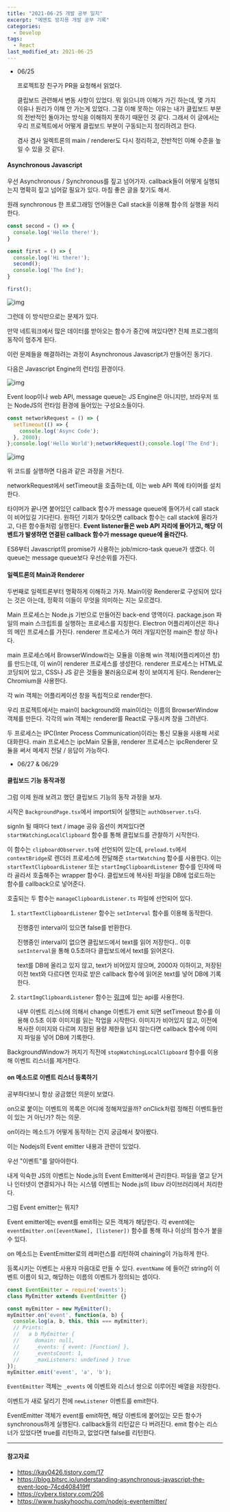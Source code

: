 ```yaml
---
title: "2021-06-25 개발 공부 일지"
excerpt: "메멘토 방지용 개발 공부 기록"
categories:
  - Develop
tags:
  - React
last_modified_at: 2021-06-25
---
```


* 06/25

  프로젝트장 친구가 PR을 요청해서 읽었다.

  클립보드 관련해서 변동 사항이 있었다. 뭐 읽으니까 이해가 가긴 하는데, 몇 가지 이유나 원리가 이해 안 가는게 있었다. 그걸 이해 못하는 이유는 내가 클립보드 부분의 전반적인 돌아가는 방식을 이해하지 못하기 때문인 것 같다. 그래서 이 글에서는 우리 프로젝트에서 어떻게 클립보드 부분이 구동되는지 정리하려고 한다. 

  겸사 겸사 일렉트론의 main / renderer도 다시 정리하고, 전반적인 이해 수준을 높일 수 있을 것 같다.



<h4>Asynchronous Javascript</h4>

우선 Asynchronous / Synchronous를 짚고 넘어가자. callback들이 어떻게 실행되는지 명확히 짚고 넘어갈 필요가 있다. 마침 좋은 글을 찾기도 해서.

원래 synchronous 한 프로그래밍 언어들은 Call stack을 이용해 함수의 실행을 처리한다.

```javascript
const second = () => {
  console.log('Hello there!');
}

const first = () => {
  console.log('Hi there!');
  second();
  console.log('The End');
}

first();
```



![img](https://miro.medium.com/max/2514/1*DkG1a8f7rdl0GxM0ly4P7w.png)



그런데 이 방식만으로는 문제가 있다. 

만약 네트워크에서 많은 데이터를 받아오는 함수가 중간에 껴있다면? 
전체 프로그램의 동작이 멈추게 된다. 

이런 문제들을 해결하려는 과정이 Asynchronous Javascript가 만들어진 동기다.

다음은 Javascript Engine의 런타임 환경이다. 

![img](https://miro.medium.com/max/1049/1*O_H6XRaDX9FaC4Q9viiRAA.png)

Event loop이나 web API, message queue는 JS Engine은 아니지만, 브라우저 또는 NodeJS의 런타임 환경에 들어있는 구성요소들이다. 

```javascript
const networkRequest = () => {
  setTimeout(() => {
    console.log('Async Code');
  }, 2000);
};console.log('Hello World');networkRequest();console.log('The End');
```

![img](https://miro.medium.com/max/1053/1*sOz5cj-_Jjv23njWg_-uGA.gif)

위 코드를 실행하면 다음과 같은 과정을 거친다. 

networkRequest에서 setTimeout을 호출하는데, 이는 web API 쪽에 타이머를 설치한다.

타이머가 끝나면 붙어있던 callback 함수가 message queue에 들어가서 call stack이 비어있길 기다린다. 원하던 기회가 찾아오면 callback 함수는 call stack에 올라가고, 다른 함수들처럼 실행된다. **Event listener들은 web API 자리에 들어가고, 해당 이벤트가 발생하면 연결된 callback 함수가 message queue에 올라간다.** 

ES6부터 Javascript의 promise가 사용하는 job/micro-task queue가 생겼다. 이 queue는 message queue보다 우선순위를 가진다. 



<h4>일렉트론의 Main과 Renderer</h4>

두번째로 일렉트론부터 명확하게 이해하고 가자. Main이랑 Renderer로 구성되어 있다는 것은 아는데, 정확히 이들이 무엇을 의미하는 지는 모르겠다.

 Main 프로세스는 Node.js 기반으로 만들어진 back-end 영역이다. package.json 파일의 main 스크립트를 실행하는 프로세스를 지칭한다. Electron 어플리케이션은 하나의 메인 프로세스를 가진다. renderer 프로세스가 여러 개일지언정 main은 항상 하나다.

main 프로세스에서 BrowserWindow라는 모듈을 이용해 win 객체(어플리케이션 창)를 만드는데, 이 win이 renderer 프로세스를 생성한다. renderer 프로세스는 HTML로 코딩되어 있고, CSS나 JS 같은 것들을 불러옴으로써 창이 보여지게 된다. Renderer는 Chromium을 사용한다. 

각 win 객체는 어플리케이션 창을 독립적으로 render한다.

우리 프로젝트에서는 main이 background와 main이라는 이름의 BrowserWindow 객체를 만든다. 각각의 win 객체는 renderer를 React로 구동시켜 창을 그려낸다.

두 프로세스는 IPC(Inter Process Communication)이라는 통신 모듈을 사용해 서로 대화한다. main 프로세스는 ipcMain 모듈을, renderer 프로세스는 ipcRenderer 모듈을 써서 메세지 전달 / 응답이 가능하다. 



* 06/27 & 06/29



<h4>클립보드 기능 동작과정</h4>

그럼 이제 원래 보려고 했던 클립보드 기능의 동작 과정을 보자.



시작은 `BackgroundPage.tsx`에서 import되어 실행되는 `authObserver.ts`다.

signIn 될 때마다 text / image 공유 옵션이 켜져있다면 `startWatchingLocalClipboard` 함수를 통해 클립보드를 관찰하기 시작한다.

이 함수는 `clipboardObserver.ts`에 선언되어 있는데, `preload.ts`에서 `contextBridge`로 렌더러 프로세스에 전달해준 `startWatching` 함수를 사용한다. 이는 `startTextClipboardListener` 또는 `startImgClipboardListener` 함수를 인자에 따라 골라서 호출해주는 wrapper 함수다. 클립보드에 복사된 파일을 DB에 업로드하는 함수를 callback으로 넣어준다.

호출되는 두 함수는 `manageClipboardListener.ts` 파일에 선언되어 있다. 

1. `startTextClipboardListener` 함수는 `setInterval` 함수를 이용해 동작한다. 

   진행중인 interval이 있으면 false를 반환한다.

   진행중인 interval이 없으면 클립보드에서 text를 읽어 저장한다.. 이후 `setInterval`을 통해 0.5초마다 클립보드에서 text를 읽어온다. 

   text를 DB에 올리고 있지 않고, text가 비어있지 않으며, 2000자 이하이고, 저장된 이전 text와 다르다면 인자로 받은 callback 함수에 읽어온 text를 넣어 DB에 기록한다. 



2. `startImgClipboardListener` 함수는 [링크](https://github.com/sudhakar3697/node-clipboard-event)에 있는 api를 사용한다.

   내부 이벤트 리스너에 의해서 change 이벤트가 emit 되면 setTimeout 함수를 이용해 0.5초 이후 이미지를 읽는 작업을 시작한다. 이미지가 비어있지 않고, 이전에 복사한 이미지와 다르며 지정된 용량 제한을 넘지 않는다면 callback 함수에 이미지 파일을 넣어 DB에 기록한다.

BackgroundWindow가 꺼지기 직전에 `stopWatchingLocalClipboard` 함수를 이용해 이벤트 리스너를 제거한다.



<h4>on 메소드로 이벤트 리스너 등록하기</h4>

공부하다보니 항상 궁금했던 의문이 보였다. 

on으로 붙이는 이벤트의 목록은 어디에 정해져있을까? onClick처럼 정해진 이벤트들만이 있는 거 아닌가? 하는 의문.

on이라는 메소드가 어떻게 동작하는 건지 궁금해서 찾아봤다.

이는 Nodejs의 Event emitter 내용과 관련이 있었다.

우선 "이벤트"를 알아야한다.

내게 익숙한 JS의 이벤트는 Node.js의 Event Emitter에서 관리한다. 파일을 열고 닫거나 인터넷이 연결되거나 하는 시스템 이벤트는 Node.js의 libuv 라이브러리에서 처리한다.

그럼 Event emitter는 뭐지?

Event emitter에는 event를 emit하는 모든 객체가 해당한다. 각 event에는 `eventEmitter.on([eventName], [listener])` 함수를 통해 하나 이상의 함수가 붙을 수 있다.

on 메소드는 EventEmitter로의 레퍼런스를 리턴하여 chaining이 가능하게 한다.

등록시키는 이벤트는 사용자 마음대로 만들 수 있다. `eventName` 에 들어간 string이 이벤트 이름이 되고, 해당하는 이름의 이벤트가 정의되는 셈이다.

```javascript
const EventEmitter = require('events');
class MyEmitter extends EventEmitter {}

const myEmitter = new MyEmitter();
myEmitter.on('event', function(a, b) {
  console.log(a, b, this, this === myEmitter);
  // Prints:
  //   a b MyEmitter {
  //     domain: null,
  //     _events: { event: [Function] },
  //     _eventsCount: 1,
  //     _maxListeners: undefined } true
});
myEmitter.emit('event', 'a', 'b');
```

`EventEmitter` 객체는 `_events` 에 이벤트와 리스너 쌍으로 이루어진 배열을 저장한다. 

이벤트가 새로 달리기 전에  `newListener` 이벤트를 emit한다. 

EventEmitter 객체가 event를 emit하면, 해당 이벤트에 붙어있는 모든 함수가 synchronous하게 실행된다. callback들의 리턴값은 다 버려진다. emit 함수는 리스너가 있었다면 true를 리턴하고, 없었다면 false를 리턴한다.



<hr>

<h4>참고자료</h4>

* https://kay0426.tistory.com/17
* https://blog.bitsrc.io/understanding-asynchronous-javascript-the-event-loop-74cd408419ff
* https://cyberx.tistory.com/206
* https://www.huskyhoochu.com/nodejs-eventemitter/



